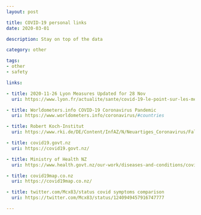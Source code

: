 ```yaml
---
layout: post

title: COVID-19 personal links
date: 2020-03-01

description: Stay on top of the data

category: other

tags:
- other
- safety

links:

- title: 2020-11-26 Lyon Measures Updated for 28 Nov
  uri: https://www.lyon.fr/actualite/sante/covid-19-le-point-sur-les-mesures-lyon

- title: Worldometers.info COVID-19 Coronavirus Pandemic
  uri: https://www.worldometers.info/coronavirus/#countries

- title: Robert Koch-Institut
  uri: https://www.rki.de/DE/Content/InfAZ/N/Neuartiges_Coronavirus/Fallzahlen.html

- title: covid19.govt.nz
  uri: https://covid19.govt.nz/

- title: Ministry of Health NZ
  uri: https://www.health.govt.nz/our-work/diseases-and-conditions/covid-19-novel-coronavirus/covid-19-current-situation/covid-19-current-cases

- title: covid19map.co.nz
  uri: https://covid19map.co.nz/

- title: twitter.com/Mcx83/status covid symptoms comparison
  uri: https://twitter.com/Mcx83/status/1240949457916747777

---
```

